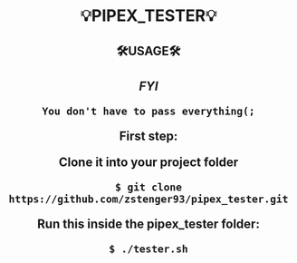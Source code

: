 <div align=center>
<h1>💡PIPEX_TESTER💡</h1>
<h2>🛠️USAGE🛠️<h2>

_FYI_

	You don't have to pass everything(;

<p>First step:</p>
<p>Clone it into your project folder</p>

```shell
$ git clone https://github.com/zstenger93/pipex_tester.git
```

<p>Run this inside the pipex_tester folder:</p>


```shell
$ ./tester.sh
```

</div>